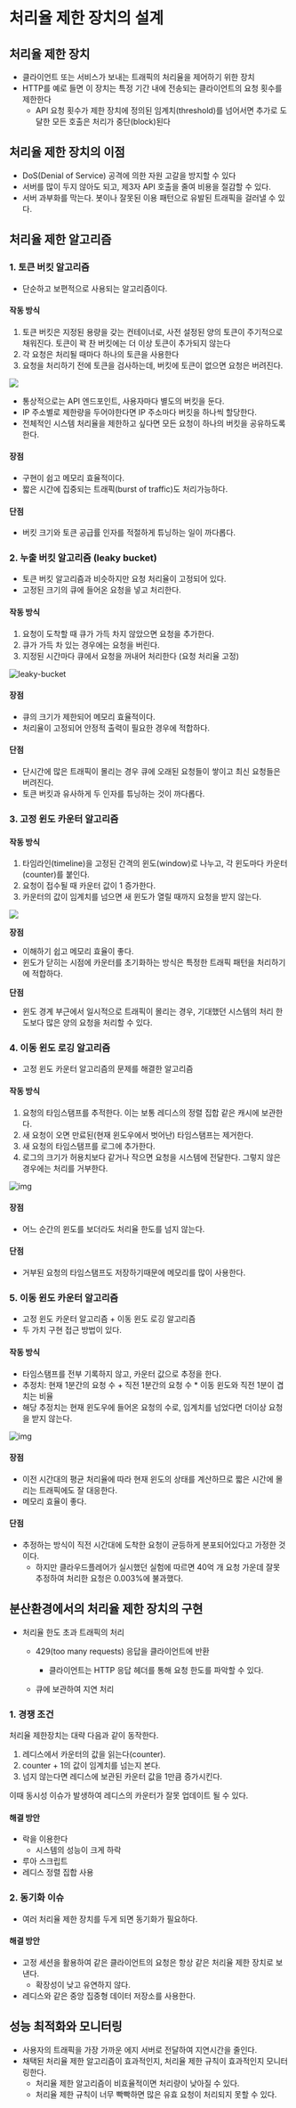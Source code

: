 # 처리율 제한 장치의 설계



## 처리율 제한 장치

- 클라이언트 또는 서비스가 보내는 트래픽의 처리율을 제어하기 위한 장치
- HTTP를 예로 들면 이 장치는 특정 기간 내에 전송되는 클라이언트의 요청 횟수를 제한한다
  - API 요청 횟수가 제한 장치에 정의된 임계치(threshold)를 넘어서면 추가로 도달한 모든 호출은 처리가 중단(block)된다



## 처리율 제한 장치의 이점

- DoS(Denial of Service) 공격에 의한 자원 고갈을 방지할 수 있다
- 서버를 많이 두지 않아도 되고, 제3자 API 호출을 줄여 비용을 절감할 수 있다.
- 서버 과부화를 막는다. 봇이나 잘못된 이용 패턴으로 유발된 트래픽을 걸러낼 수 있다.



## 처리율 제한 알고리즘

### 1. 토큰 버킷 알고리즘

- 단순하고 보편적으로 사용되는 알고리즘이다.

#### 작동 방식

1. 토큰 버킷은 지정된 용량을 갖는 컨테이너로, 사전 설정된 양의 토큰이 주기적으로 채워진다.
   토큰이 꽉 찬 버킷에는 더 이상 토큰이 추가되지 않는다
2. 각 요청은 처리될 때마다 하나의 토큰을 사용한다
3. 요청을 처리하기 전에 토큰을 검사하는데, 버킷에 토큰이 없으면 요청은 버려진다.

![](assets/3eVwLsj.png)

- 통상적으로는 API 엔드포인트, 사용자마다 별도의 버킷을 둔다.
- IP 주소별로 제한량을 두어야한다면 IP 주소마다 버킷을 하나씩 할당한다.
- 전체적인 시스템 처리율을 제한하고 싶다면 모든 요청이 하나의 버킷을 공유하도록 한다.



 #### 장점

- 구현이 쉽고 메모리 효율적이다.
- 짧은 시간에 집중되는 트래픽(burst of traffic)도 처리가능하다.

#### 단점

- 버킷 크기와 토큰 공급률 인자를 적절하게 튜닝하는 일이 까다롭다.



### 2. 누출 버킷 알고리즘 (leaky bucket)

- 토큰 버킷 알고리즘과 비슷하지만 요청 처리율이 고정되어 있다.
- 고정된 크기의 큐에 들어온 요청을 넣고 처리한다.



#### 작동 방식

1. 요청이 도착할 때 큐가 가득 차지 않았으면 요청을 추가한다.
2. 큐가 가득 차 있는 경우에는 요청을 버린다.
3. 지정된 시간마다 큐에서 요청을 꺼내어 처리한다 (요청 처리율 고정)

![leaky-bucket](assets/leaky-bucket.png)

#### 장점

- 큐의 크기가 제한되어 메모리 효율적이다.
- 처리율이 고정되어 안정적 출력이 필요한 경우에 적합하다.

#### 단점

- 단시간에 많은 트래픽이 몰리는 경우 큐에 오래된 요청들이 쌓이고 최신 요청들은 버려진다.
- 토큰 버킷과 유사하게 두 인자를 튜닝하는 것이 까다롭다.



### 3. 고정 윈도 카운터 알고리즘

#### 작동 방식

1. 타임라인(timeline)을 고정된 간격의 윈도(window)로 나누고, 각 윈도마다 카운터(counter)를 붙인다.
2. 요청이 접수될 때 카운터 값이 1 증가한다.
3. 카운터의 값이 임계치를 넘으면 새 윈도가 열릴 때까지 요청을 받지 않는다.

![](assets/image8.png)

**장점**

- 이해하기 쉽고 메모리 효율이 좋다.
- 윈도가 닫히는 시점에 카운터를 초기화하는 방식은 특정한 트래픽 패턴을 처리하기에 적합하다.

**단점**

- 윈도 경계 부근에서 일시적으로 트래픽이 몰리는 경우, 기대했던 시스템의 처리 한도보다 많은 양의 요청을 처리할 수 있다.



### 4. 이동 윈도 로깅 알고리즘

- 고정 윈도 카운터 알고리즘의 문제를 해결한 알고리즘

#### 작동 방식

1. 요청의 타임스탬프를 추적한다. 이는 보통 레디스의 정렬 집합 같은 캐시에 보관한다.
2. 새 요청이 오면 만료된(현재 윈도우에서 벗어난) 타임스탬프는 제거한다.
3. 새 요청의 타임스탬프를 로그에 추가한다.
4. 로그의 크기가 허용치보다 같거나 작으면 요청을 시스템에 전달한다. 그렇지 않은 경우에는 처리를 거부한다.

![img](assets/img.png)

####  장점

- 어느 순간의 윈도를 보더라도 처리율 한도를 넘지 않는다.

#### 단점

- 거부된 요청의 타임스탬프도 저장하기때문에 메모리를 많이 사용한다.



### 5. 이동 윈도 카운터 알고리즘

- 고정 윈도 카운터 알고리즘 + 이동 윈도 로깅 알고리즘
- 두 가치 구현 접근 방법이 있다.

#### 작동 방식

- 타임스탬프를 전부 기록하지 않고, 카운터 값으로 추정을 한다.
- 추정치: 현재 1분간의 요청 수 + 직전 1분간의 요청 수 * 이동 윈도와 직전 1분이 겹치는 비율
- 해당 추정치는 현재 윈도우에 들어온 요청의 수로, 임계치를 넘었다면 더이상 요청을 받지 않는다.

![img](assets/img2.png)

#### 장점

- 이전 시간대의 평균 처리율에 따라 현재 윈도의 상태를 계산하므로 짧은 시간에 몰리는 트래픽에도 잘 대응한다.
- 메모리 효율이 좋다.



#### 단점

- 추정하는 방식이 직전 시간대에 도착한 요청이 균등하게 분포되어있다고 가정한 것이다.
  - 하지만 클라우드플레어가 실시했던 실험에 따르면 40억 개 요청 가운데 잘못 추정하여 처리한 요청은 0.003%에 불과했다.



## 분산환경에서의 처리율 제한 장치의 구현

- 처리율 한도 초과 트래픽의 처리

  - 429(too many requests) 응답을 클라이언트에 반환

    - 클라이언트는 HTTP 응답 헤더를 통해 요청 한도를 파악할 수 있다.

  - 큐에 보관하여 지연 처리

    

### 1. 경쟁 조건

처리율 제한장치는 대략 다음과 같이 동작한다.

1. 레디스에서 카운터의 값을 읽는다(counter).
2. counter + 1의 값이 임계치를 넘는지 본다.
3. 넘지 않는다면 레디스에 보관된 카운터 값을 1만큼 증가시킨다.

이때 동시성 이슈가 발생하여 레디스의 카운터가 잘못 업데이트 될 수 있다.

#### 해결 방안

- 락을 이용한다
  - 시스템의 성능이 크게 하락
- 루아 스크립트
- 레디스 정렬 집합 사용



### 2. 동기화 이슈

- 여러 처리율 제한 장치를 두게 되면 동기화가 필요하다.

#### 해결 방안

- 고정 세션을 활용하여 같은 클라이언트의 요청은 항상 같은 처리율 제한 장치로 보낸다.
  - 확장성이 낮고 유연하지 않다.
- 레디스와 같은 중앙 집중형 데이터 저장소를 사용한다.



## 성능 최적화와 모니터링

- 사용자의 트래픽을 가장 가까운 에지 서버로 전달하여 지연시간을 줄인다.
- 채택된 처리율 제한 알고리즘이 효과적인지, 처리율 제한 규칙이 효과적인지 모니터링한다.
  - 처리율 제한 알고리즘이 비효율적이면 처리량이 낮아질 수 있다.
  - 처리율 제한 규칙이 너무 빡빡하면 많은 유효 요청이 처리되지 못할 수 있다.